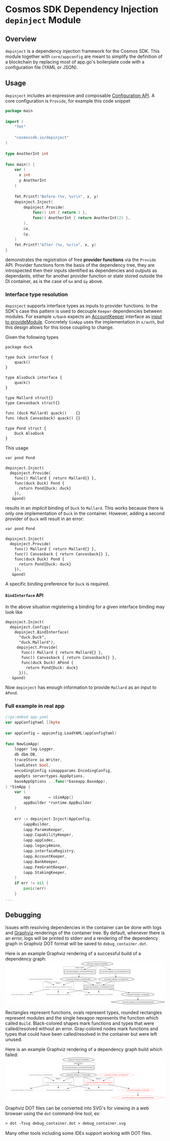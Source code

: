 # Cosmos SDK Dependency Injection `depinject` Module

## Overview

`depinject` is a dependency injection framework for the Cosmos SDK. This module together with `core/appconfig` are meant
to simplify the definition of a blockchain by replacing most of app.go's boilerplate code with a configuration file (YAML or JSON).

## Usage

`depinject` includes an expressive and composable [Configuration API](https://pkg.go.dev/github.com/cosmos/cosmos-sdk/depinject#Config).
A core configuration is `Provide`, for example this code snippet

```go
package main

import (
	"fmt"

	"cosmossdk.io/depinject"
)

type AnotherInt int

func main() {
	var (
	  x int
	  y AnotherInt
	)

	fmt.Printf("Before (%v, %v)\n", x, y)
	depinject.Inject(
		depinject.Provide(
			func() int { return 1 },
			func() AnotherInt { return AnotherInt(2) },
		),
		&x,
		&y,
	)
	fmt.Printf("After (%v, %v)\n", x, y)
}
```

demonstrates the registration of free **provider functions** via the `Provide` API.  Provider functions form the basis of the
dependency tree, they are introspected then their inputs identified as dependencies and outputs as dependants, either for
another provider function or state stored outside the DI container, as is the case of `&x` and `&y` above.

### Interface type resolution

`depinject` supports interface types as inputs to provider functions.  In the SDK's case this pattern is used to decouple
`Keeper` dependencies between modules.  For example `x/bank` expects an [AccountKeeper](https://pkg.go.dev/github.com/cosmos/cosmos-sdk/x/bank/types#AccountKeeper) interface as [input to provideModule](https://github.com/cosmos/cosmos-sdk/blob/de343d458aa68c19630177807d6f0e2e6deaf7a9/x/bank/module.go#L224).
Concretely `SimApp` uses the implementation in `x/auth`, but this design allows for this loose coupling to change.

Given the following types

```golang
package duck

type Duck interface {
	quack()
}

type AlsoDuck interface {
	quack()
}

type Mallard struct{}
type Canvasback struct{}

func (duck Mallard) quack()    {}
func (duck Canvasback) quack() {}

type Pond struct {
	Duck AlsoDuck
}
```

This usage

```golang
var pond Pond

depinject.Inject(
  depinject.Provide(
    func() Mallard { return Mallard{} },
    func(duck Duck) Pond {
      return Pond{Duck: duck}
    }),
   &pond)
```

results in an *implicit* binding of `Duck` to `Mallard`.  This works because there is only one implementation of `Duck`
in the container.  However, adding a second provider of `Duck` will result in an error:

```golang
var pond Pond

depinject.Inject(
  depinject.Provide(
    func() Mallard { return Mallard{} },
    func() Canvasback { return Canvasback{} },
    func(duck Duck) Pond {
      return Pond{Duck: duck}
    }),
   &pond)
```

A specific binding preference for `Duck` is required.

#### `BindInterface` API

In the above situation registering a binding for a given interface binding may look like

```golang
depinject.Inject(
  depinject.Configs(
    depinject.BindInterface(
      "duck.Duck",
      "duck.Mallard"),
     depinject.Provide(
       func() Mallard { return Mallard{} },
       func() Canvasback { return Canvasback{} },
       func(duck Duck) APond {
         return Pond{Duck: duck}
      })),
   &pond)
```

Now `depinject` has enough information to provide `Mallard` as an input to `APond`. 

### Full example in real app

```go
//go:embed app.yaml
var appConfigYaml []byte

var appConfig = appconfig.LoadYAML(appConfigYaml)

func NewSimApp(
	logger log.Logger,
	db dbm.DB,
	traceStore io.Writer,
	loadLatest bool,
	encodingConfig simappparams.EncodingConfig,
	appOpts servertypes.AppOptions,
	baseAppOptions ...func(*baseapp.BaseApp),
) *SimApp {
	var (
		app        = &SimApp{}
		appBuilder *runtime.AppBuilder
	)

	err := depinject.Inject(AppConfig,
		&appBuilder,
		&app.ParamsKeeper,
		&app.CapabilityKeeper,
		&app.appCodec,
		&app.legacyAmino,
		&app.interfaceRegistry,
		&app.AccountKeeper,
		&app.BankKeeper,
		&app.FeeGrantKeeper,
		&app.StakingKeeper,
	)
	if err != nil {
		panic(err)
	}
...
```

## Debugging

Issues with resolving dependencies in the container can be done with logs
and [Graphviz](https://graphviz.org) renderings of the container tree. By default, whenever there is an error, logs will
be printed to stderr and a rendering of the dependency graph in Graphviz DOT format will be saved to
`debug_container.dot`.

Here is an example Graphviz rendering of a successful build of a dependency graph:
![Graphviz Example](./testdata/example.svg)

Rectangles represent functions, ovals represent types, rounded rectangles represent modules and the single hexagon
represents the function which called `Build`. Black-colored shapes mark functions and types that were called/resolved
without an error. Gray-colored nodes mark functions and types that could have been called/resolved in the container but
were left unused.

Here is an example Graphviz rendering of a dependency graph build which failed:
![Graphviz Error Example](./testdata/example_error.svg)

Graphviz DOT files can be converted into SVG's for viewing in a web browser using the `dot` command-line tool, ex:

```txt
> dot -Tsvg debug_container.dot > debug_container.svg
```

Many other tools including some IDEs support working with DOT files.
